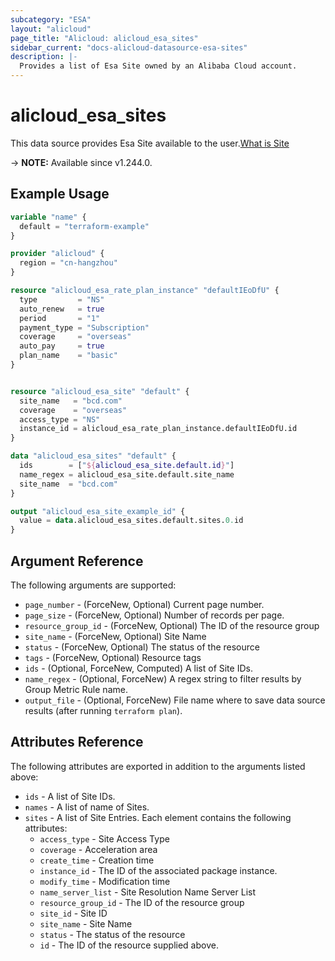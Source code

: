 ```yaml
---
subcategory: "ESA"
layout: "alicloud"
page_title: "Alicloud: alicloud_esa_sites"
sidebar_current: "docs-alicloud-datasource-esa-sites"
description: |-
  Provides a list of Esa Site owned by an Alibaba Cloud account.
---
```


# alicloud_esa_sites

This data source provides Esa Site available to the user.[What is Site](https://next.api.alibabacloud.com/document/ESA/2024-09-10/CreateSite)

-> **NOTE:** Available since v1.244.0.

## Example Usage

```terraform
variable "name" {
  default = "terraform-example"
}

provider "alicloud" {
  region = "cn-hangzhou"
}

resource "alicloud_esa_rate_plan_instance" "defaultIEoDfU" {
  type         = "NS"
  auto_renew   = true
  period       = "1"
  payment_type = "Subscription"
  coverage     = "overseas"
  auto_pay     = true
  plan_name    = "basic"
}


resource "alicloud_esa_site" "default" {
  site_name   = "bcd.com"
  coverage    = "overseas"
  access_type = "NS"
  instance_id = alicloud_esa_rate_plan_instance.defaultIEoDfU.id
}

data "alicloud_esa_sites" "default" {
  ids        = ["${alicloud_esa_site.default.id}"]
  name_regex = alicloud_esa_site.default.site_name
  site_name  = "bcd.com"
}

output "alicloud_esa_site_example_id" {
  value = data.alicloud_esa_sites.default.sites.0.id
}
```

## Argument Reference

The following arguments are supported:
* `page_number` - (ForceNew, Optional) Current page number.
* `page_size` - (ForceNew, Optional) Number of records per page.
* `resource_group_id` - (ForceNew, Optional) The ID of the resource group
* `site_name` - (ForceNew, Optional) Site Name
* `status` - (ForceNew, Optional) The status of the resource
* `tags` - (ForceNew, Optional) Resource tags
* `ids` - (Optional, ForceNew, Computed) A list of Site IDs.
* `name_regex` - (Optional, ForceNew) A regex string to filter results by Group Metric Rule name.
* `output_file` - (Optional, ForceNew) File name where to save data source results (after running `terraform plan`).


## Attributes Reference

The following attributes are exported in addition to the arguments listed above:
* `ids` - A list of Site IDs.
* `names` - A list of name of Sites.
* `sites` - A list of Site Entries. Each element contains the following attributes:
  * `access_type` - Site Access Type
  * `coverage` - Acceleration area
  * `create_time` - Creation time
  * `instance_id` - The ID of the associated package instance.
  * `modify_time` - Modification time
  * `name_server_list` - Site Resolution Name Server List
  * `resource_group_id` - The ID of the resource group
  * `site_id` - Site ID
  * `site_name` - Site Name
  * `status` - The status of the resource
  * `id` - The ID of the resource supplied above.
